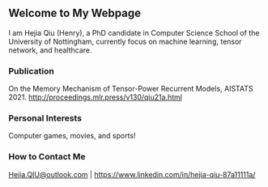 ## Welcome to My Webpage

I am Hejia Qiu (Henry), a PhD candidate in Computer Science School of the University of Nottingham, currently focus on machine learning, tensor network, and healthcare.

### Publication

On the Memory Mechanism of Tensor-Power Recurrent Models, AISTATS 2021.
http://proceedings.mlr.press/v130/qiu21a.html


### Personal Interests

Computer games, movies, and sports!

### How to Contact Me

Hejia.QIU@outlook.com | https://www.linkedin.com/in/hejia-qiu-87a11111a/
